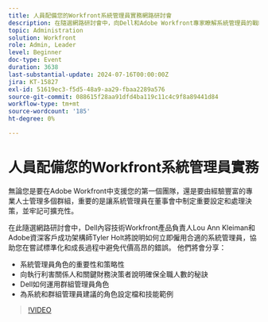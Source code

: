 ```yaml
---
title: 人員配備您的Workfront系統管理員實務網路研討會
description: 在隨選網路研討會中，向Dell和Adobe Workfront專家瞭解系統管理員的戰略重要性。 探索在Adobe Workfront中保護全職人數、運用群組管理員角色及定義角色設定檔以有效設定和擴充能力的秘訣。
topic: Administration
solution: Workfront
role: Admin, Leader
level: Beginner
doc-type: Event
duration: 3638
last-substantial-update: 2024-07-16T00:00:00Z
jira: KT-15827
exl-id: 51619ec3-f5d5-48a9-aa29-fbaa2289a576
source-git-commit: 088615f28aa91dfd4ba119c11c4c9f8a89441d84
workflow-type: tm+mt
source-wordcount: '185'
ht-degree: 0%

---
```


# 人員配備您的Workfront系統管理員實務

無論您是要在Adobe Workfront中支援您的第一個團隊，還是要由經驗豐富的專業人士管理多個群組，重要的是讓系統管理員在董事會中制定重要設定和處理決策，並牢記可擴充性。

在此隨選網路研討會中，Dell內容技術Workfront產品負責人Lou Ann Kleiman和Adobe資深客戶成功架構師Tyler Holt將說明如何立即僱用合適的系統管理員，協助您在嘗試標準化和成長過程中避免代價高昂的錯誤。  他們將會分享：

* 系統管理員角色的重要性和策略性
* 向執行利害關係人和關鍵財務決策者說明確保全職人數的秘訣
* Dell如何運用群組管理員角色
* 為系統和群組管理員建議的角色設定檔和技能範例

>[!VIDEO](https://video.tv.adobe.com/v/3431021/?learn=on)
